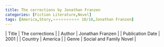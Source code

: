 ```yaml
---
title: The corrections by Jonathan Franzen
categories: [Fiction Literature,Novel]
tags: [America,Story,⭐⭐⭐⭐⭐⭐⭐⭐⭐⭐ 10/10,Jonathan Franzen]
---
```

        
| Title | The corrections  |
| Author |  Jonathan Franzen  |
| Publication Date | 2001   |
| Country | America |
| Genre | Social and Family Novel  |
        